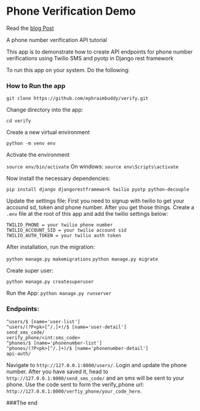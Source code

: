 Phone Verification Demo
=======================
Read the [blog Post](https://medium.com/@EphraimBuddy/building-a-real-world-phone-verification-api-endpoints-with-django-rest-framework-839c5e8ffb0b)

A phone number verification API tutorial

This app is to demonstrate how to create API endpoints for phone number verifications using Twilio SMS and pyotp in Django rest framework

To run this app on your system. Do the following:

### How to Run the app

```git clone https://github.com/ephraimbuddy/verify.git```

Change directory into the app:

```cd verify```

Create a new virtual environment

```python -m venv env```

Activate the environment

```source env/bin/activate``` On windows: ```source env\Scripts\activate```

Now install the necessary dependencies:

```pip install django djangorestframework twilio pyotp python-decouple```

Update the settings file:
First you need to signup with twilio to get your accound sd, token and phone number. After you get those things.
Create a `.env` file at the root of this app and add the twilio settings below:

    TWILIO_PHONE = your twilio phone number
    TWILIO_ACCOUNT_SID = your twilio account sid
    TWILIO_AUTH_TOKEN = your twilio auth token

After installation, run the migration:

```python manage.py makemigrations```
```python manage.py migrate```

Create super user:

```python manage.py createsuperuser```

Run the App:
```python manage.py runserver```

### Endpoints:

    ^users/$ [name='user-list']
    ^users/(?P<pk>[^/.]+)/$ [name='user-detail']
    send_sms_code/
    verify_phone/<int:sms_code>
    ^phones/$ [name='phonenumber-list']
    ^phones/(?P<pk>[^/.]+)/$ [name='phonenumber-detail']
    api-auth/
    
Navigate to `http://127.0.0.1:8000/users/`.
Login and update the phone number. After you have saved it, head to `http://127.0.0.1:8000/send_sms_code/` and an sms will be sent to your phone. Use the code sent to form the verify_phone url: `http://127.0.0.1:8000/verfiy_phone/your_code_here`.

###The end

